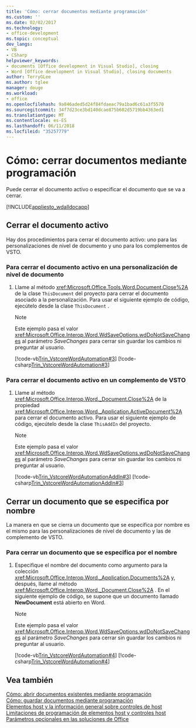```yaml
---
title: 'Cómo: cerrar documentos mediante programación'
ms.custom: ''
ms.date: 02/02/2017
ms.technology:
- office-development
ms.topic: conceptual
dev_langs:
- VB
- CSharp
helpviewer_keywords:
- documents [Office development in Visual Studio], closing
- Word [Office development in Visual Studio], closing documents
author: TerryGLee
ms.author: tglee
manager: douge
ms.workload:
- office
ms.openlocfilehash: 9a846aded5d24f84fdaeac79a1bad6c61a3f5570
ms.sourcegitcommit: 34f7d23ce3bd140dcae875b602d5719bb4363ed1
ms.translationtype: MT
ms.contentlocale: es-ES
ms.lasthandoff: 06/11/2018
ms.locfileid: "35257779"
---
```

# <a name="how-to-programmatically-close-documents"></a>Cómo: cerrar documentos mediante programación
  Puede cerrar el documento activo o especificar el documento que se va a cerrar.  
  
 [!INCLUDE[appliesto_wdalldocapp](../vsto/includes/appliesto-wdalldocapp-md.md)]  
  
## <a name="close-the-active-document"></a>Cerrar el documento activo  
 Hay dos procedimientos para cerrar el documento activo: uno para las personalizaciones de nivel de documento y uno para los complementos de VSTO.  
  
### <a name="to-close-the-active-document-in-a-document-level-customization"></a>Para cerrar el documento activo en una personalización de nivel de documento  
  
1.  Llame al método <xref:Microsoft.Office.Tools.Word.Document.Close%2A> de la clase `ThisDocument` del proyecto para cerrar el documento asociado a la personalización. Para usar el siguiente ejemplo de código, ejecútelo desde la clase `ThisDocument` .  
  
    > [!NOTE]  
    >  Este ejemplo pasa el valor <xref:Microsoft.Office.Interop.Word.WdSaveOptions.wdDoNotSaveChanges> al parámetro *SaveChanges* para cerrar sin guardar los cambios ni preguntar al usuario.  
  
     [!code-vb[Trin_VstcoreWordAutomation#3](../vsto/codesnippet/VisualBasic/Trin_VstcoreWordAutomationVB/ThisDocument.vb#3)]
     [!code-csharp[Trin_VstcoreWordAutomation#3](../vsto/codesnippet/CSharp/Trin_VstcoreWordAutomationCS/ThisDocument.cs#3)]  
  
### <a name="to-close-the-active-document-in-a-vsto-add-in"></a>Para cerrar el documento activo en un complemento de VSTO  
  
1.  Llame al método <xref:Microsoft.Office.Interop.Word._Document.Close%2A> de la propiedad <xref:Microsoft.Office.Interop.Word._Application.ActiveDocument%2A> para cerrar el documento activo. Para usar el siguiente ejemplo de código, ejecútelo desde la clase `ThisAddIn` del proyecto.  
  
    > [!NOTE]  
    >  Este ejemplo pasa el valor <xref:Microsoft.Office.Interop.Word.WdSaveOptions.wdDoNotSaveChanges> al parámetro *SaveChanges* para cerrar sin guardar los cambios ni preguntar al usuario.  
  
     [!code-vb[Trin_VstcoreWordAutomationAddIn#3](../vsto/codesnippet/VisualBasic/Trin_VstcoreWordAutomationAddIn/ThisAddIn.vb#3)]
     [!code-csharp[Trin_VstcoreWordAutomationAddIn#3](../vsto/codesnippet/CSharp/Trin_VstcoreWordAutomationAddIn/ThisAddIn.cs#3)]  
  
## <a name="close-a-document-that-you-specify-by-name"></a>Cerrar un documento que se especifica por nombre  
 La manera en que se cierra un documento que se especifica por nombre es el mismo para las personalizaciones de nivel de documento y las de complemento de VSTO.  
  
### <a name="to-close-a-document-that-you-specify-by-name"></a>Para cerrar un documento que se especifica por el nombre  
  
1.  Especifique el nombre del documento como argumento para la colección <xref:Microsoft.Office.Interop.Word._Application.Documents%2A> y, después, llame al método <xref:Microsoft.Office.Interop.Word._Document.Close%2A> . En el siguiente ejemplo de código, se supone que un documento llamado **NewDocument** está abierto en Word.  
  
    > [!NOTE]  
    >  Este ejemplo pasa el valor <xref:Microsoft.Office.Interop.Word.WdSaveOptions.wdDoNotSaveChanges> al parámetro *SaveChanges* para cerrar sin guardar los cambios ni preguntar al usuario.  
  
     [!code-vb[Trin_VstcoreWordAutomation#4](../vsto/codesnippet/VisualBasic/Trin_VstcoreWordAutomationVB/ThisDocument.vb#4)]
     [!code-csharp[Trin_VstcoreWordAutomation#4](../vsto/codesnippet/CSharp/Trin_VstcoreWordAutomationCS/ThisDocument.cs#4)]  
  
## <a name="see-also"></a>Vea también  
 [Cómo: abrir documentos existentes mediante programación](../vsto/how-to-programmatically-open-existing-documents.md)   
 [Cómo: guardar documentos mediante programación](../vsto/how-to-programmatically-save-documents.md)   
 [Elementos host y la información general sobre controles de host](../vsto/host-items-and-host-controls-overview.md)   
 [Limitaciones de programación de elementos host y controles host](../vsto/programmatic-limitations-of-host-items-and-host-controls.md)   
 [Parámetros opcionales en las soluciones de Office](../vsto/optional-parameters-in-office-solutions.md)  
  